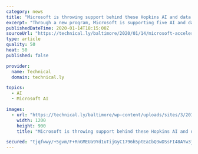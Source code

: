 ```yaml
---
category: news
title: "Microsoft is throwing support behind these Hopkins AI and data science startups"
excerpt: "Through a new program, Microsoft is supporting five AI and data science startups founded in Johns Hopkins‘ FastForward program. The teams are the first to receive Microsoft acceleration awards. It’s a way that the storied tech company is working with new ventures, and is doing so with a Baltimore-based university. “Johns Hopkins has a ..."
publishedDateTime: 2020-01-14T18:15:00Z
sourceUrl: "https://technical.ly/baltimore/2020/01/14/microsoft-acceleration-awards-grants-hopkins-artificial-intelligence-data-science-startups/"
type: article
quality: 50
heat: 50
published: false

provider:
  name: Technical
  domain: technical.ly

topics:
  - AI
  - Microsoft AI

images:
  - url: "https://technical.ly/baltimore/wp-content/uploads/sites/3/2017/05/ff1812.jpg"
    width: 1200
    height: 900
    title: "Microsoft is throwing support behind these Hopkins AI and data science startups"

secured: "tjqfwwy/+5gvm/F+RnGMEUa9Yd1uTijGyC1796h5ptEaIbQ3wDSsFI48AYw3jWIA/MeQzkmpas5/aFFQG5j5LXQ6aDLYGbwf3xbfA4y+k4AUQaTvi0KIBYcHT5GlIayX8AefWPlfHx7lKSgQ3nrfP1AcFZacYPrcKoamoddMzN5r19xDQwiOd2DTGXsdIHX3y4Kd8z4LYPKvitIsXuoWy6BvcEiIn3FeqYxYjPDNxl+FaeI1IlglH4swxOKceD7SnDXbv4HnukZe2WBJmRqjJ+cx1tT17hYiw1diFMo9Hi7bLbR+HuupRIdcIO3qPIiS0hiO09gjv1brHB2IOAhX3mvyODpOwQ8NvekqmFvMs+4r2HEsnBs0PoPijrc55EQVbqt/SVKKncqTEMtdOwZbpb7Ny9DZm0sWtniLC49/ZRnWzzz2j92rvME8xrNGccEYt7V8AUQ3XyjKfKEJOM9riw==;TAAHavxUNZ2O4pcWn4l6mA=="
---
```


